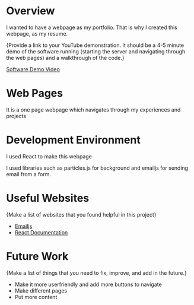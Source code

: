 # Overview

I wanted to have a webpage as my portfolio. That is why I created this webpage, as my resume.

{Provide a link to your YouTube demonstration.  It should be a 4-5 minute demo of the software running (starting the server and navigating through the web pages) and a walkthrough of the code.}

[Software Demo Video](https://youtu.be/i2SSIG29pfg)

# Web Pages

It is a one page webpage which navigates through my experiences and projects

# Development Environment

I used React to make this webpage

I used libraries such as particles.js for background and emailjs for sending email from a form.

# Useful Websites

{Make a list of websites that you found helpful in this project}
* [Emailjs](https://dashboard.emailjs.com/admin/templates/zsiajhc/settings)
* [React Documentation](https://legacy.reactjs.org/docs/getting-started.html)

# Future Work

{Make a list of things that you need to fix, improve, and add in the future.}
* Make it more userfriendly and add more buttons to navigate
* Make different pages
* Put more content